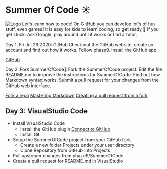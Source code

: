 # Summer Of Code ☀️

![Logo](https://github.com/phaze9/SummerOfCode/blob/master/SummerOfCode.png?raw=true)
Let's learn how to code! On GitHub you can develop lot's of fun stuff, even games! It is easy for kids to learn coding, so get ready 🚀
If you get stuck: Ask Google, play around until it works or find a tutor.

Day 1, Fri Jul 26 2020: GitHub
Check out the GitHub website, create an account and find out how it works. Follow phaze9. Install the GitHub app.

[GitHub](https://github.com)

Day 2: Fork SummerOfCode🍴
Fork the SummerOfCode project. Edit the file README.md to improve the instructions for SummerOfCode. Find out how Markdown syntax works. Submit a pull request for your changes from the GitHub web interface.

[Fork a repo](https://help.github.com/en/github/getting-started-with-github/fork-a-repo)
[Mastering Markdown](https://guides.github.com/features/mastering-markdown/)
[Creating a pull request from a fork](https://help.github.com/en/github/collaborating-with-issues-and-pull-requests/creating-a-pull-request-from-a-fork)

## Day 3: VisualStudio Code
- Install VisualStudio Code
  - Install the GitHub plugin [Connect to GitHub](https://visualstudio.github.com)
  - Install Git
- Setup the SummerOfCode project from your GitHub fork
  - Create a new folder Projects under your user directory
  - Clone Repository from GitHub into Projects
- Pull upstream changes from phaze9/SummerOfCode
- Create a pull request for README.md in VisualStudio
